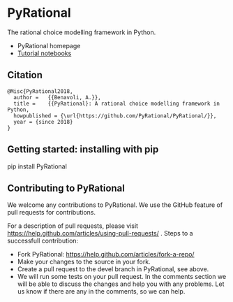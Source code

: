 # PyRational 

The rational choice modelling framework in Python.

* PyRational homepage
* <a href="https://github.com/PyRational/PyRational/blob/master/notebooks/index.ipynb"> Tutorial notebooks </a>
    
## Citation
    @Misc{PyRational2018,
      author =   {{Benavoli, A.}},
      title =    {{PyRational}: A rational choice modelling framework in Python,
      howpublished = {\url{https://github.com/PyRational/PyRational/}},
      year = {since 2018}
    }
## Getting started: installing with pip

pip install PyRational


## Contributing to PyRational

We welcome any contributions to PyRational. We use the GitHub feature of pull requests for contributions.

For a description of pull requests, please visit https://help.github.com/articles/using-pull-requests/ .
Steps to a successfull contribution:

* Fork PyRational: https://help.github.com/articles/fork-a-repo/
* Make your changes to the source in your fork.
* Create a pull request to the devel branch in PyRational, see above.
* We will run some tests on your pull request. In the comments section we will be able to discuss the changes and help you with any problems. Let us know if there are any in the comments, so we can help.
   
